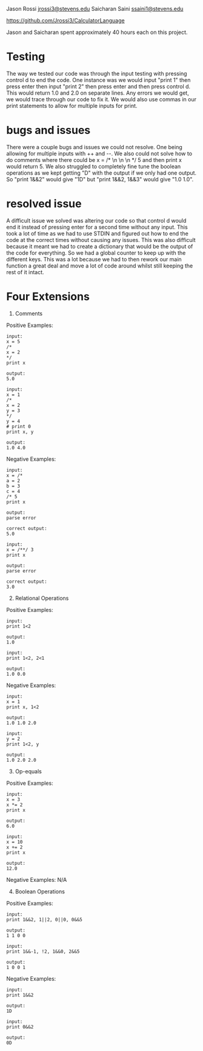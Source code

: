 Jason Rossi jrossi3@stevens.edu Saicharan Saini ssaini1@stevens.edu

https://github.com/Jrossi3/CalculatorLanguage

Jason and Saicharan spent approximately 40 hours each on this project.

# Testing
The way we tested our code was through the input testing with pressing control d to end the code. One instance was we would input "print 1" then press enter then input "print 2" then press enter and then press control d. This would return 1.0 and 2.0 on separate lines. Any errors we would get, we would trace through our code to fix it. We would also use commas in our print statements to allow for multiple inputs for print.

# bugs and issues
There were a couple bugs and issues we could not resolve. One being allowing for multiple inputs with ++ and --. We also could not solve how to do comments where there could be x = /* \n \n \n */ 5 and then print x would return 5. We also struggled to completely fine tune the boolean operations as we kept getting "D" with the output if we only had one output. So "print 1&&2" would give "1D" but "print 1&&2, 1&&3" would give "1.0 1.0". 

# resolved issue
A difficult issue we solved was altering our code so that control d would end it instead of pressing enter for a second time without any input. This took a lot of time as we had to use STDIN and figured out how to end the code at the correct times without causing any issues. This was also difficult because it meant we had to create a dictionary that would be the output of the code for everything. So we had a global counter to keep up with the different keys. This was a lot because we had to then rework our main function a great deal and move a lot of code around whilst still keeping the rest of it intact. 

# Four Extensions
1) Comments

Positive Examples:

    input:
    x = 5
    /* 
    x = 2
    */
    print x

    output:
    5.0

    input:
    x = 1
    /* 
    x = 2
    y = 3
    */
    y = 4
    # print 0
    print x, y

    output:
    1.0 4.0

Negative Examples:

    input:
    x = /*
    a = 2
    b = 3
    c = 4
    /* 5
    print x

    output:
    parse error

    correct output:
    5.0

    input:
    x = /**/ 3        
    print x

    output:
    parse error

    correct output:
    3.0

2) Relational Operations

Positive Examples:

    input:
    print 1<2

    output:
    1.0

    input:
    print 1<2, 2<1

    output:
    1.0 0.0

Negative Examples:

    input:
    x = 1
    print x, 1<2

    output:
    1.0 1.0 2.0

    input:
    y = 2
    print 1<2, y

    output:
    1.0 2.0 2.0

3) Op-equals

Positive Examples:

    input:
    x = 3
    x *= 2
    print x

    output:
    6.0

    input:
    x = 10
    x += 2
    print x

    output:
    12.0

Negative Examples:
N/A

4) Boolean Operations

Positive Examples:

    input:
    print 1&&2, 1||2, 0||0, 0&&5

    output:
    1 1 0 0

    input:
    print 1&&-1, !2, 1&&0, 2&&5

    output:
    1 0 0 1

Negative Examples:

    input: 
    print 1&&2

    output:
    1D

    input: 
    print 0&&2

    output:
    0D
